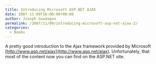 ```yaml
---
title: Introducing Microsoft ASP.NET AJAX
date: 2007-11-09T16:00:00+00:00
author: Joseph Guadagno
permalink: /2007/11/09/introducing-microsoft-asp-net-ajax-2/
categories:
  - Books
---
```

A pretty good introduction to the Ajax framework provided by Microsoft [http://www.asp.net/ajax](http://www.asp.net/ajax). Unfortunately, that most of the content now you can find on the ASP.NET site.